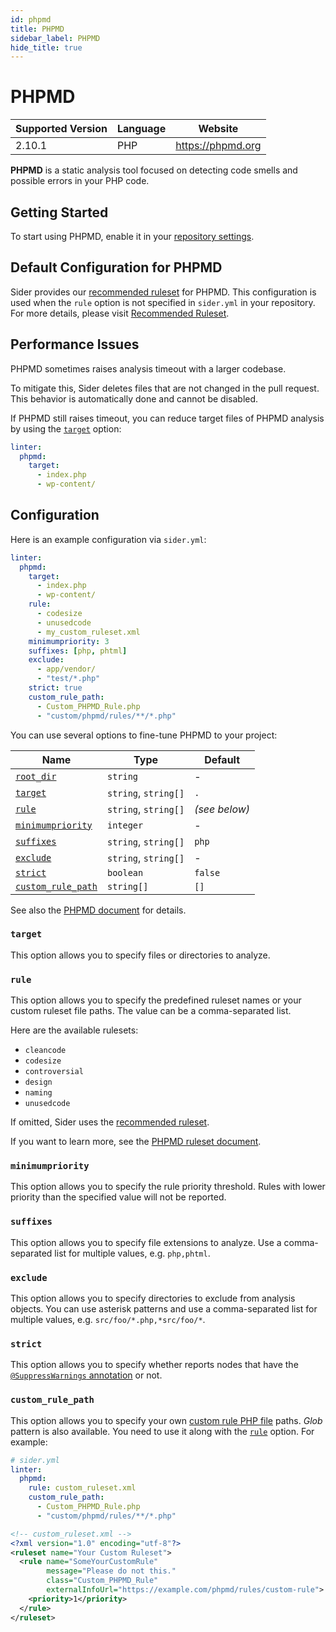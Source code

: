 ```yaml
---
id: phpmd
title: PHPMD
sidebar_label: PHPMD
hide_title: true
---
```


# PHPMD

| Supported Version | Language | Website           |
| ----------------- | -------- | ----------------- |
| 2.10.1            | PHP      | https://phpmd.org |

**PHPMD** is a static analysis tool focused on detecting code smells and possible errors in your PHP code.

## Getting Started

To start using PHPMD, enable it in your [repository settings](../../getting-started/repository-settings.md).

## Default Configuration for PHPMD

Sider provides our [recommended ruleset](https://github.com/sider/runners/blob/HEAD/images/phpmd/sider_recommended_phpmd.xml) for PHPMD.
This configuration is used when the `rule` option is not specified in `sider.yml` in your repository.
For more details, please visit [Recommended Ruleset](../../getting-started/recommended-rules.md).

## Performance Issues

PHPMD sometimes raises analysis timeout with a larger codebase.

To mitigate this, Sider deletes files that are not changed in the pull request.
This behavior is automatically done and cannot be disabled.

If PHPMD still raises timeout, you can reduce target files of PHPMD analysis by using the [`target`](#target) option:

```yaml
linter:
  phpmd:
    target:
      - index.php
      - wp-content/
```

## Configuration

Here is an example configuration via `sider.yml`:

```yaml
linter:
  phpmd:
    target:
      - index.php
      - wp-content/
    rule:
      - codesize
      - unusedcode
      - my_custom_ruleset.xml
    minimumpriority: 3
    suffixes: [php, phtml]
    exclude:
      - app/vendor/
      - "test/*.php"
    strict: true
    custom_rule_path:
      - Custom_PHPMD_Rule.php
      - "custom/phpmd/rules/**/*.php"
```

You can use several options to fine-tune PHPMD to your project:

| Name                                                                                  | Type                 | Default       |
| ------------------------------------------------------------------------------------- | -------------------- | ------------- |
| [`root_dir`](../../getting-started/custom-configuration.md#linteranalyzer_idroot_dir) | `string`             | -             |
| [`target`](#target)                                                                   | `string`, `string[]` | `.`           |
| [`rule`](#rule)                                                                       | `string`, `string[]` | _(see below)_ |
| [`minimumpriority`](#minimumpriority)                                                 | `integer`            | -             |
| [`suffixes`](#suffixes)                                                               | `string`, `string[]` | `php`         |
| [`exclude`](#exclude)                                                                 | `string`, `string[]` | -             |
| [`strict`](#strict)                                                                   | `boolean`            | `false`       |
| [`custom_rule_path`](#custom_rule_path)                                               | `string[]`           | `[]`          |

See also the [PHPMD document](https://phpmd.org/documentation/index.html) for details.

### `target`

This option allows you to specify files or directories to analyze.

### `rule`

This option allows you to specify the predefined ruleset names or your custom ruleset file paths.
The value can be a comma-separated list.

Here are the available rulesets:

- `cleancode`
- `codesize`
- `controversial`
- `design`
- `naming`
- `unusedcode`

If omitted, Sider uses the [recommended ruleset](https://github.com/sider/runners/blob/HEAD/images/phpmd/sider_recommended_phpmd.xml).

If you want to learn more, see the [PHPMD ruleset document](https://phpmd.org/rules/index.html).

### `minimumpriority`

This option allows you to specify the rule priority threshold.
Rules with lower priority than the specified value will not be reported.

### `suffixes`

This option allows you to specify file extensions to analyze.
Use a comma-separated list for multiple values, e.g. `php,phtml`.

### `exclude`

This option allows you to specify directories to exclude from analysis objects.
You can use asterisk patterns and use a comma-separated list for multiple values, e.g. `src/foo/*.php,*src/foo/*`.

### `strict`

This option allows you to specify whether reports nodes that have the [`@SuppressWarnings` annotation](https://phpmd.org/documentation/suppress-warnings.html) or not.

### `custom_rule_path`

This option allows you to specify your own [custom rule PHP file](https://phpmd.org/documentation/writing-a-phpmd-rule.html) paths.
_Glob_ pattern is also available.
You need to use it along with the [`rule`](#rule) option. For example:

```yaml
# sider.yml
linter:
  phpmd:
    rule: custom_ruleset.xml
    custom_rule_path:
      - Custom_PHPMD_Rule.php
      - "custom/phpmd/rules/**/*.php"
```

```xml
<!-- custom_ruleset.xml -->
<?xml version="1.0" encoding="utf-8"?>
<ruleset name="Your Custom Ruleset">
  <rule name="SomeYourCustomRule"
        message="Please do not this."
        class="Custom_PHPMD_Rule"
        externalInfoUrl="https://example.com/phpmd/rules/custom-rule">
    <priority>1</priority>
  </rule>
</ruleset>
```
